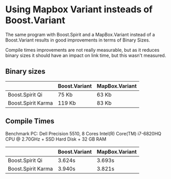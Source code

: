 # Using Mapbox Variant insteads of Boost.Variant

The same program with Boost.Spirit and a MapBox.Variant instead of a Boost.Variant results in good improvements in terms of Binary Sizes.

Compile times improvements are not really measurable, but as it reduces binary sizes it should have an impact on link time, but this wasn't measured.

## Binary sizes
|                    | Boost.Variant | MapBox.Variant |
|--------------------|---------------|----------------|
| Boost.Spirit Qi    | 75 Kb         | 63 Kb          |
| Boost.Spirit Karma | 119 Kb        | 83 Kb          |

## Compile Times
Benchmark PC: Dell Precision 5510, 8 Cores Intel(R) Core(TM) i7-6820HQ CPU @ 2.70GHz + SSD Hard Disk + 32 GB RAM

|                    | Boost.Variant | MapBox.Variant |
|--------------------|---------------|----------------|
| Boost.Spirit Qi    | 3.624s        | 3.693s         |
| Boost.Spirit Karma | 3.940s        | 3.821s         |
